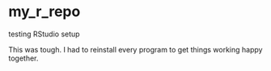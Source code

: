 # my_r_repo
testing RStudio setup

This was tough. I had to reinstall every program to get things working happy together.
